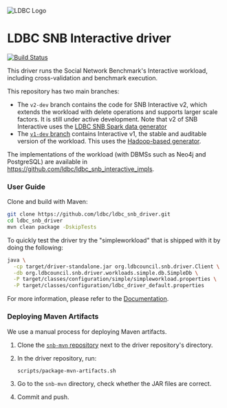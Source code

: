 ![LDBC Logo](ldbc-logo.png)
# LDBC SNB Interactive driver

[![Build Status](https://circleci.com/gh/ldbc/ldbc_snb_interactive_driver.svg?style=svg)](https://circleci.com/gh/ldbc/ldbc_snb_interactive_driver)

This driver runs the Social Network Benchmark's Interactive workload, including cross-validation and benchmark execution.

This repository has two main branches:
* The `v2-dev` branch contains the code for SNB Interactive v2, which extends the workload with delete operations and supports larger scale factors. It is still under active development. Note that v2 of SNB Interactive uses the [LDBC SNB Spark data generator](https://github.com/ldbc/ldbc_snb_datagen_spark)
* The [`v1-dev` branch](https://github.com/ldbc/ldbc_snb_interactive_driver/tree/v1-dev) contains Interactive v1, the stable and auditable version of the workload. This uses the [Hadoop-based generator](https://github.com/ldbc/ldbc_snb_datagen_hadoop).

The implementations of the workload (with DBMSs such as Neo4j and PostgreSQL) are available in <https://github.com/ldbc/ldbc_snb_interactive_impls>.

### User Guide

Clone and build with Maven:

```bash
git clone https://github.com/ldbc/ldbc_snb_driver.git
cd ldbc_snb_driver
mvn clean package -DskipTests
```

To quickly test the driver try the "simpleworkload" that is shipped with it by doing the following:

```bash
java \
  -cp target/driver-standalone.jar org.ldbcouncil.snb.driver.Client \
  -db org.ldbcouncil.snb.driver.workloads.simple.db.SimpleDb \
  -P target/classes/configuration/simple/simpleworkload.properties \
  -P target/classes/configuration/ldbc_driver_default.properties
```

For more information, please refer to the [Documentation](https://github.com/ldbc/ldbc_driver/wiki).

### Deploying Maven Artifacts

We use a manual process for deploying Maven artifacts.

1. Clone the [`snb-mvn` repository](https://github.com/ldbc/snb-mvn) next to the driver repository's directory.

2. In the driver repository, run:

    ```bash
    scripts/package-mvn-artifacts.sh
    ```

3. Go to the `snb-mvn` directory, check whether the JAR files are correct.

4. Commit and push.
